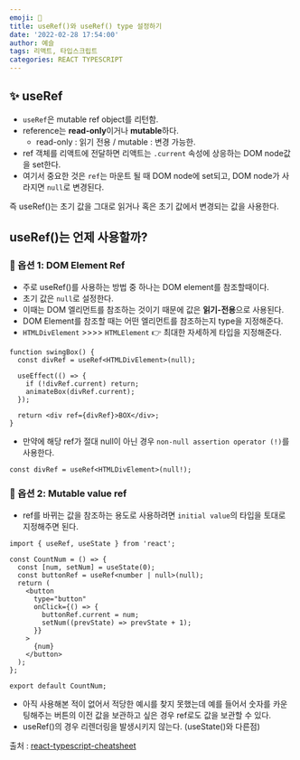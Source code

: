 ```yaml
---
emoji: 📌
title: useRef()와 useRef() type 설정하기
date: '2022-02-28 17:54:00'
author: 예슬
tags: 리액트, 타입스크립트
categories: REACT TYPESCRIPT
---
```


## ✨ useRef

- `useRef`은 mutable ref object를 리턴함.
- reference는 **read-only**이거나 **mutable**하다.
  - read-only : 읽기 전용 / mutable : 변경 가능한.
- ref 객체를 리액트에 전달하면 리액트는 `.current` 속성에 상응하는 DOM node값을 set한다.
- 여기서 중요한 것은 `ref`는 마운트 될 때 DOM node에 set되고, DOM node가 사라지면 `null`로 변경된다.

즉 useRef()는 초기 값을 그대로 읽거나 혹은 초기 값에서 변경되는 값을 사용한다.

## useRef()는 언제 사용할까?

### 📍 옵션 1: DOM Element Ref

- 주로 useRef()를 사용하는 방법 중 하나는 DOM element를 참조할때이다.
- 초기 값은 `null`로 설정한다.
- 이때는 DOM 엘리먼트를 참조하는 것이기 때문에 값은 **읽기-전용**으로 사용된다.
- DOM Element를 참조할 때는 어떤 엘리먼트를 참조하는지 type을 지정해준다.
- `HTMLDivElement` >>>> `HTMLElement` 👉 최대한 자세하게 타입을 지정해준다.

```tsx
function swingBox() {
  const divRef = useRef<HTMLDivElement>(null);

  useEffect(() => {
    if (!divRef.current) return;
    animateBox(divRef.current);
  });

  return <div ref={divRef}>BOX</div>;
}
```

- 만약에 해당 ref가 절대 null이 아닌 경우 `non-null assertion operator (!)`를 사용한다.

```tsx
const divRef = useRef<HTMLDivElement>(null!);
```

### 📍 옵션 2: Mutable value ref

- ref를 바뀌는 값을 참조하는 용도로 사용하려면 `initial value`의 타입을 토대로 지정해주면 된다.

```tsx
import { useRef, useState } from 'react';

const CountNum = () => {
  const [num, setNum] = useState(0);
  const buttonRef = useRef<number | null>(null);
  return (
    <button
      type="button"
      onClick={() => {
        buttonRef.current = num;
        setNum((prevState) => prevState + 1);
      }}
    >
      {num}
    </button>
  );
};

export default CountNum;
```

- 아직 사용해본 적이 없어서 적당한 예시를 찾지 못했는데 예를 들어서 숫자를 카운팅해주는 버튼의 이전 값을 보관하고 싶은 경우 ref로도 값을 보관할 수 있다.
- useRef()의 경우 리렌더링을 발생시키지 않는다. (useState()와 다른점)

출처 : [react-typescript-cheatsheet](https://react-typescript-cheatsheet.netlify.app/docs/basic/getting-started/hooks/#option-1-dom-element-ref)

```toc

```
